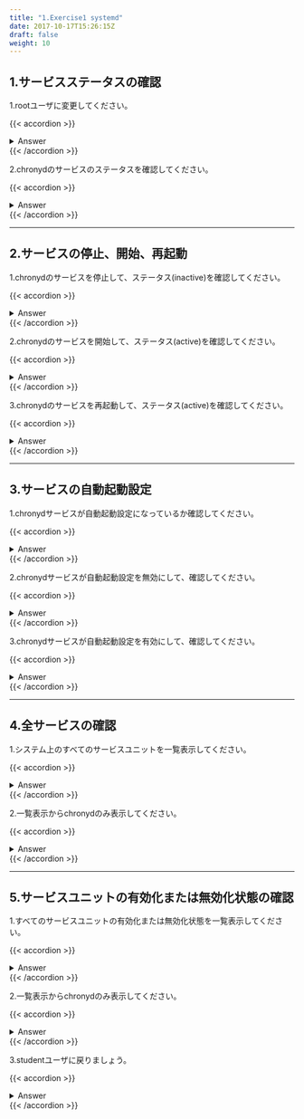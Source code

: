 ```yaml
---
title: "1.Exercise1 systemd"
date: 2017-10-17T15:26:15Z
draft: false
weight: 10
---
```


## 1.サービスステータスの確認

1.rootユーザに変更してください。

{{< accordion >}}
<details style="margin-top: 10px;">
<summary>Answer</summary>
<div>
<pre>
$ su -
パスワード:tokyoec
#
</pre>
</div>
</details>
{{< /accordion >}}

2.chronydのサービスのステータスを確認してください。

{{< accordion >}}
<details style="margin-top: 10px;">
<summary>Answer</summary>
<div>
<pre>
# systemctl status chronyd
  ● chronyd.service - NTP client/server
  Loaded: loaded (/usr/lib/systemd/system/chronyd.service; enabled; vendor pre>
  Active: active (running) since Mon 2020-02-03 20:17:49 EST; 5h 36min ago
    Docs: man:chronyd(8)
          man:chrony.conf(5)
Main PID: 1001 (chronyd)
   Tasks: 1 (limit: 23983)
  Memory: 1.6M
  CGroup: /system.slice/chronyd.service
          mq1001 /usr/sbin/chronyd

2月 04 00:36:05 tokyoec.com chronyd[1001]: Source 133.18.174.255 online
2月 04 00:36:29 tokyoec.com chronyd[1001]: Source 133.243.238.243 offline
2月 04 00:36:29 tokyoec.com chronyd[1001]: Source 129.250.35.251 offline
2月 04 00:36:29 tokyoec.com chronyd[1001]: Source 162.159.200.123 offline
2月 04 00:36:29 tokyoec.com chronyd[1001]: Source 133.18.174.255 offline
2月 04 00:46:05 tokyoec.com chronyd[1001]: Source 133.243.238.243 online
2月 04 00:46:05 tokyoec.com chronyd[1001]: Source 129.250.35.251 online
2月 04 00:46:05 tokyoec.com chronyd[1001]: Source 162.159.200.123 online
2月 04 00:46:05 tokyoec.com chronyd[1001]: Source 133.18.174.255 online
2月 04 01:37:49 tokyo-ec.com chronyd[1001]: Selected source 133.243.238.243
<font color="Red">//[SPACE]キーでスクロール、[q]キーを入力して終了</font>
</pre>
</div>
</details>
{{< /accordion >}}

***

## 2.サービスの停止、開始、再起動

1.chronydのサービスを停止して、ステータス(inactive)を確認してください。

{{< accordion >}}
<details style="margin-top: 10px;">
<summary>Answer</summary>
<div>
<pre>
# systemctl stop chronyd
# systemctl status chronyd
● chronyd.service - NTP client/server
   Loaded: loaded (/usr/lib/systemd/system/chronyd.service; enabled; vendor pre>
   Active: inactive (dead) since Tue 2020-02-04 01:56:50 EST; 7s ago
     Docs: man:chronyd(8)
           man:chrony.conf(5)
 Main PID: 1001 (code=exited, status=0/SUCCESS)

 2月 04 00:36:29 tokyoec.com chronyd[1001]: Source 129.250.35.251 offline
 2月 04 00:36:29 tokyoec.com chronyd[1001]: Source 162.159.200.123 offline
 2月 04 00:36:29 tokyoec.com chronyd[1001]: Source 133.18.174.255 offline
 2月 04 00:46:05 tokyoec.com chronyd[1001]: Source 133.243.238.243 online
 2月 04 00:46:05 tokyoec.com chronyd[1001]: Source 129.250.35.251 online
 2月 04 00:46:05 tokyoec.com chronyd[1001]: Source 162.159.200.123 online
 2月 04 00:46:05 tokyoec.com chronyd[1001]: Source 133.18.174.255 online
 2月 04 01:37:49 tokyo-ec.com chronyd[1001]: Selected source 133.243.238.243
 2月 04 01:56:50 tokyo-ec.com systemd[1]: Stopping NTP client/server...
 2月 04 01:56:50 tokyo-ec.com systemd[1]: Stopped NTP client/server.
<font color="Red">//[SPACE]キーでスクロール、[q]キーを入力して終了</font>
</pre>
</div>
</details>
{{< /accordion >}}

2.chronydのサービスを開始して、ステータス(active)を確認してください。

{{< accordion >}}
<details style="margin-top: 10px;">
<summary>Answer</summary>
<div>
<pre>
# systemctl start chronyd
# systemctl status chronyd
● chronyd.service - NTP client/server
   Loaded: loaded (/usr/lib/systemd/system/chronyd.service; enabled; vendor pre>
   Active: active (running) since Tue 2020-02-04 02:00:09 EST; 3s ago
     Docs: man:chronyd(8)
           man:chrony.conf(5)
  Process: 6233 ExecStartPost=/usr/libexec/chrony-helper update-daemon (code=ex>
  Process: 6229 ExecStart=/usr/sbin/chronyd $OPTIONS (code=exited, status=0/SUC>
 Main PID: 6231 (chronyd)
    Tasks: 1 (limit: 23983)
   Memory: 844.0K
   CGroup: /system.slice/chronyd.service
           mq6231 /usr/sbin/chronyd

 2月 04 02:00:09 tokyo-ec.com systemd[1]: Starting NTP client/server...
 2月 04 02:00:09 tokyo-ec.com chronyd[6231]: chronyd version 3.5 starting (+CMD>
 2月 04 02:00:09 tokyo-ec.com chronyd[6231]: Frequency -9.200 +/- 0.715 ppm rea>
 2月 04 02:00:09 tokyo-ec.com chronyd[6231]: Using right/UTC timezone to obtain>
 2月 04 02:00:09 tokyo-ec.com systemd[1]: Started NTP client/server.
<font color="Red">//[SPACE]キーでスクロール、[q]キーを入力して終了</font>
</pre>
</div>
</details>
{{< /accordion >}}

3.chronydのサービスを再起動して、ステータス(active)を確認してください。

{{< accordion >}}
<details style="margin-top: 10px;">
<summary>Answer</summary>
<div>
<pre>
# systemctl restart chronyd
# systemctl status chronyd
● chronyd.service - NTP client/server
   Loaded: loaded (/usr/lib/systemd/system/chronyd.service; enabled; vendor pre>
   Active: active (running) since Tue 2020-02-04 02:02:01 EST; 2s ago
     Docs: man:chronyd(8)
           man:chrony.conf(5)
  Process: 6277 ExecStartPost=/usr/libexec/chrony-helper update-daemon (code=ex>
  Process: 6273 ExecStart=/usr/sbin/chronyd $OPTIONS (code=exited, status=0/SUC>
 Main PID: 6275 (chronyd)
    Tasks: 1 (limit: 23983)
   Memory: 832.0K
   CGroup: /system.slice/chronyd.service
           mq6275 /usr/sbin/chronyd

 2月 04 02:02:01 tokyo-ec.com systemd[1]: Stopped NTP client/server.
 2月 04 02:02:01 tokyo-ec.com systemd[1]: Starting NTP client/server...
 2月 04 02:02:01 tokyo-ec.com chronyd[6275]: chronyd version 3.5 starting (+CMD>
 2月 04 02:02:01 tokyo-ec.com chronyd[6275]: Frequency -9.200 +/- 0.803 ppm rea>
 2月 04 02:02:01 tokyo-ec.com chronyd[6275]: Using right/UTC timezone to obtain>
 2月 04 02:02:01 tokyo-ec.com systemd[1]: Started NTP client/server.
<font color="Red">//[SPACE]キーでスクロール、[q]キーを入力して終了</font>
</pre>
</div>
</details>
{{< /accordion >}}

***

## 3.サービスの自動起動設定

1.chronydサービスが自動起動設定になっているか確認してください。

{{< accordion >}}
<details style="margin-top: 10px;">
<summary>Answer</summary>
<div>
<pre>
# systemctl is-enabled chronyd
enabled
</pre>
</div>
</details>
{{< /accordion >}}

2.chronydサービスが自動起動設定を無効にして、確認してください。

{{< accordion >}}
<details style="margin-top: 10px;">
<summary>Answer</summary>
<div>
<pre>
# systemctl disable chronyd
Removed /etc/systemd/system/multi-user.target.wants/chronyd.service.
</pre>

<pre>
# systemctl is-enabled chronyd
disabled
</pre>
</div>
</details>
{{< /accordion >}}

3.chronydサービスが自動起動設定を有効にして、確認してください。

{{< accordion >}}
<details style="margin-top: 10px;">
<summary>Answer</summary>
<div>
<pre>
# systemctl enable chronyd
Created symlink /etc/systemd/system/multi-user.target.wants/chronyd.service → /usr/lib/systemd/system/chronyd.service.
</pre>

<pre>
# systemctl is-enabled chronyd
enabled
</pre>
</div>
</details>
{{< /accordion >}}

***

## 4.全サービスの確認

1.システム上のすべてのサービスユニットを一覧表示してください。

{{< accordion >}}
<details style="margin-top: 10px;">
<summary>Answer</summary>
<div>
<pre>
# systemctl list-units --type=service
UNIT                            LOAD   ACTIVE SUB     DESCRIPTION
accounts-daemon.service         loaded active running Accounts Service
alsa-state.service              loaded active running Manage Sound Card State (>
atd.service                     loaded active running Job spooling tools
auditd.service                  loaded active running Security Auditing Service
avahi-daemon.service            loaded active running Avahi mDNS/DNS-SD Stack
chronyd.service                 loaded active running NTP client/server
colord.service                  loaded active running Manage, Install and Gener>
crond.service                   loaded active running Command Scheduler
cups.service                    loaded active running CUPS Scheduler
dbus.service                    loaded active running D-Bus System Message Bus
dracut-shutdown.service         loaded active exited  Restore /run/initramfs on>
firewalld.service               loaded active running firewalld - dynamic firew>
gdm.service                     loaded active running GNOME Display Manager
gssproxy.service                loaded active running GSSAPI Proxy Daemon
import-state.service            loaded active exited  Import network configurat>
iscsi-shutdown.service          loaded active exited  Logout off all iSCSI sess>
kdump.service                   loaded active exited  Crash recovery kernel arm>
kmod-static-nodes.service       loaded active exited  Create list of required s>
ksm.service                     loaded active exited  Kernel Samepage Merging
ksmtuned.service                loaded active running Kernel Samepage Merging (>
libstoragemgmt.service          loaded active running libstoragemgmt plug-in se>
libvirtd.service                loaded active running Virtualization daemon
lvm2-monitor.service            loaded active exited  Monitoring of LVM2 mirror>
lvm2-pvscan@8:2.service         loaded active exited  LVM event activation on d>
mcelog.service                  loaded active running Machine Check Exception L>
ModemManager.service            loaded active running Modem Manager
NetworkManager-wait-online.service loaded active exited  Network Manager Wait O>
NetworkManager.service          loaded active running Network Manager
nis-domainname.service          loaded active exited  Read and set NIS domainna>
polkit.service                  loaded active running Authorization Manager
rngd.service                    loaded active running Hardware RNG Entropy Gath>
rpc-statd-notify.service        loaded active exited  Notify NFS peers of a res>
rpcbind.service                 loaded active running RPC Bind
rsyslog.service                 loaded active running System Logging Service
rtkit-daemon.service            loaded active running RealtimeKit Scheduling Po>
smartd.service                  loaded active running Self Monitoring and Repor>
sshd.service                    loaded active running OpenSSH server daemon
sssd.service                    loaded active running System Security Services >
systemd-fsck@dev-disk-by\x2duuid-21594ec9\x2d7285\x2d4136\x2d9255\x2d2b7cee472e>
systemd-journal-flush.service   loaded active exited  Flush Journal to Persiste>
systemd-journald.service        loaded active running Journal Service
systemd-logind.service          loaded active running Login Service
systemd-machined.service        loaded active running Virtual Machine and Conta>
systemd-random-seed.service     loaded active exited  Load/Save Random Seed
systemd-remount-fs.service      loaded active exited  Remount Root and Kernel F>
systemd-resolved.service        loaded active running Network Name Resolution
systemd-sysctl.service          loaded active exited  Apply Kernel Variables
UNIT                            LOAD   ACTIVE SUB     DESCRIPTION
accounts-daemon.service         loaded active running Accounts Service
alsa-state.service              loaded active running Manage Sound Card State (>
atd.service                     loaded active running Job spooling tools
auditd.service                  loaded active running Security Auditing Service
avahi-daemon.service            loaded active running Avahi mDNS/DNS-SD Stack
chronyd.service                 loaded active running NTP client/server
colord.service                  loaded active running Manage, Install and Gener>
crond.service                   loaded active running Command Scheduler
cups.service                    loaded active running CUPS Scheduler
dbus.service                    loaded active running D-Bus System Message Bus
dracut-shutdown.service         loaded active exited  Restore /run/initramfs on>
firewalld.service               loaded active running firewalld - dynamic firew>
gdm.service                     loaded active running GNOME Display Manager
gssproxy.service                loaded active running GSSAPI Proxy Daemon
import-state.service            loaded active exited  Import network configurat>
iscsi-shutdown.service          loaded active exited  Logout off all iSCSI sess>
kdump.service                   loaded active exited  Crash recovery kernel arm>
kmod-static-nodes.service       loaded active exited  Create list of required s>
ksm.service                     loaded active exited  Kernel Samepage Merging
ksmtuned.service                loaded active running Kernel Samepage Merging (>
libstoragemgmt.service          loaded active running libstoragemgmt plug-in se>
libvirtd.service                loaded active running Virtualization daemon
lvm2-monitor.service            loaded active exited  Monitoring of LVM2 mirror>
lvm2-pvscan@8:2.service         loaded active exited  LVM event activation on d>
mcelog.service                  loaded active running Machine Check Exception L>
ModemManager.service            loaded active running Modem Manager
NetworkManager-wait-online.service loaded active exited  Network Manager Wait O>
NetworkManager.service          loaded active running Network Manager
nis-domainname.service          loaded active exited  Read and set NIS domainna>
polkit.service                  loaded active running Authorization Manager
rngd.service                    loaded active running Hardware RNG Entropy Gath>
rpc-statd-notify.service        loaded active exited  Notify NFS peers of a res>
rpcbind.service                 loaded active running RPC Bind
rsyslog.service                 loaded active running System Logging Service
rtkit-daemon.service            loaded active running RealtimeKit Scheduling Po>
smartd.service                  loaded active running Self Monitoring and Repor>
sshd.service                    loaded active running OpenSSH server daemon
sssd.service                    loaded active running System Security Services >
systemd-fsck@dev-disk-by\x2duuid-21594ec9\x2d7285\x2d4136\x2d9255\x2d2b7cee472e>
systemd-journal-flush.service   loaded active exited  Flush Journal to Persiste>
systemd-journald.service        loaded active running Journal Service
systemd-logind.service          loaded active running Login Service
systemd-machined.service        loaded active running Virtual Machine and Conta>
systemd-random-seed.service     loaded active exited  Load/Save Random Seed
systemd-remount-fs.service      loaded active exited  Remount Root and Kernel F>
systemd-resolved.service        loaded active running Network Name Resolution
systemd-sysctl.service          loaded active exited  Apply Kernel Variables
systemd-tmpfiles-setup-dev.service loaded active exited  Create Static Device N>
systemd-tmpfiles-setup.service  loaded active exited  Create Volatile Files and>
systemd-udev-settle.service     loaded active exited  udev Wait for Complete De>
systemd-udev-trigger.service    loaded active exited  udev Coldplug all Devices
systemd-udevd.service           loaded active running udev Kernel Device Manager
systemd-update-utmp.service     loaded active exited  Update UTMP about System >
systemd-user-sessions.service   loaded active exited  Permit User Sessions
tuned.service                   loaded active running Dynamic System Tuning Dae>
udisks2.service                 loaded active running Disk Manager
upower.service                  loaded active running Daemon for power manageme>
user-runtime-dir@1000.service   loaded active exited  /run/user/1000 mount wrap>
user-runtime-dir@42.service     loaded active exited  /run/user/42 mount wrapper
user@1000.service               loaded active running User Manager for UID 1000
user@42.service                 loaded active running User Manager for UID 42
vdo.service                     loaded active exited  VDO volume services
wpa_supplicant.service          loaded active running WPA supplicant

LOAD   = Reflects whether the unit definition was properly loaded.
ACTIVE = The high-level unit activation state, i.e. generalization of SUB.
SUB    = The low-level unit activation state, values depend on unit type.

63 loaded units listed. Pass --all to see loaded but inactive units, too.
To show all installed unit files use 'systemctl list-unit-files'.
<font color="Red">//[SPACE]キーでスクロール、[q]キーを入力して終了</font>
</pre>
</div>
</details>
{{< /accordion >}}

2.一覧表示からchronydのみ表示してください。

{{< accordion >}}
<details style="margin-top: 10px;">
<summary>Answer</summary>
<div>
<pre>
# systemctl list-units --type=service | grep chronyd
chronyd.service                                                                           loaded active running NTP client/server
</pre>
</div>
</details>
{{< /accordion >}}

***

## 5.サービスユニットの有効化または無効化状態の確認

1.すべてのサービスユニットの有効化または無効化状態を一覧表示してください。

{{< accordion >}}
<details style="margin-top: 10px;">
<summary>Answer</summary>
<div>
<pre>
# systemctl list-unit-files --type=service
UNIT FILE                                  STATE
accounts-daemon.service                    enabled
alsa-restore.service                       static
alsa-state.service                         static
anaconda-direct.service                    static
anaconda-nm-config.service                 static
anaconda-noshell.service                   static
anaconda-pre.service                       static
anaconda-shell@.service                    static
anaconda-sshd.service                      static
anaconda-tmux@.service                     static
anaconda.service                           static
arp-ethers.service                         disabled
atd.service                                enabled
auditd.service                             enabled
auth-rpcgss-module.service                 static
autovt@.service                            enabled
avahi-daemon.service                       enabled
blivet.service                             static
blk-availability.service                   disabled
bluetooth.service                          enabled
bolt.service                               static
brltty.service                             disabled
btattach-bcm@.service                      static
canberra-system-bootup.service             disabled
canberra-system-shutdown-reboot.service    disabled
canberra-system-shutdown.service           disabled
chrony-dnssrv@.service                     static
chrony-wait.service                        disabled
chronyd.service                            enabled
clean-mount-point@.service                 static
cockpit-motd.service                       static
cockpit.service                            static
colord.service                             static
configure-printer@.service                 static
console-getty.service                      disabled
container-getty@.service                   static
cpupower.service                           disabled
crond.service                              enabled
cups-browsed.service                       disabled
cups.service                               enabled
dbus-org.bluez.service                     enabled
dbus-org.fedoraproject.FirewallD1.service  enabled
dbus-org.freedesktop.Avahi.service         enabled
dbus-org.freedesktop.hostname1.service     static
dbus-org.freedesktop.import1.service       static
dbus-org.freedesktop.locale1.service       static
dbus-org.freedesktop.login1.service        static
dbus-org.freedesktop.machine1.service      static
dbus-org.freedesktop.ModemManager1.service enabled
dbus-org.freedesktop.nm-dispatcher.service enabled
dbus-org.freedesktop.portable1.service     static
dbus-org.freedesktop.resolve1.service      enabled
dbus-org.freedesktop.timedate1.service     enabled
dbus.service                               static
debug-shell.service                        disabled
display-manager.service                    enabled
dm-event.service                           static
dnf-makecache.service                      static
dnsmasq.service                            disabled
dracut-cmdline.service                     static
dracut-initqueue.service                   static
dracut-mount.service                       static
dracut-pre-mount.service                   static
dracut-pre-pivot.service                   static
dracut-pre-trigger.service                 static
dracut-pre-udev.service                    static
dracut-shutdown.service                    static
ebtables.service                           disabled
emergency.service                          static
firewalld.service                          enabled
flatpak-system-helper.service              static
fprintd.service                            static
fstrim.service                             static
fwupd-offline-update.service               static
fwupd.service                              static
gdm.service                                enabled
geoclue.service                            static
getty@.service                             enabled
grub-boot-indeterminate.service            static
gssproxy.service                           disabled
halt-local.service                         static
hypervfcopyd.service                       static
hypervkvpd.service                         static
hypervvssd.service                         static
iio-sensor-proxy.service                   static
import-state.service                       enabled
initial-setup-reconfiguration.service      disabled
initial-setup.service                      disabled
initrd-cleanup.service                     static
initrd-parse-etc.service                   static
initrd-switch-root.service                 static
initrd-udevadm-cleanup-db.service          static
instperf.service                           static
io.podman.service                          disabled
iprdump.service                            disabled
iprinit.service                            disabled
iprupdate.service                          disabled
irqbalance.service                         enabled
iscsi-shutdown.service                     static
iscsi.service                              enabled
iscsid.service                             disabled
iscsiuio.service                           disabled
kdump.service                              enabled
kmod-static-nodes.service                  static
kpatch.service                             disabled
ksm.service                                enabled
ksmtuned.service                           enabled
ldconfig.service                           static
libstoragemgmt.service                     enabled
libvirtd.service                           enabled
loadmodules.service                        enabled
lvm2-lvmpolld.service                      static
lvm2-monitor.service                       enabled
lvm2-pvscan@.service                       static
man-db-cache-update.service                static
mcelog.service                             enabled
mdadm-grow-continue@.service               static
mdadm-last-resort@.service                 static
mdcheck_continue.service                   static
mdcheck_start.service                      static
mdmon@.service                             static
mdmonitor-oneshot.service                  static
mdmonitor.service                          enabled
messagebus.service                         static
microcode.service                          enabled
mlocate-updatedb.service                   static
ModemManager.service                       enabled
multipathd.service                         enabled
ndctl-monitor.service                      disabled
netcf-transaction.service                  disabled
NetworkManager-dispatcher.service          enabled
NetworkManager-wait-online.service         enabled
NetworkManager.service                     enabled
nfs-blkmap.service                         disabled
nfs-convert.service                        enabled
nfs-idmapd.service                         static
nfs-mountd.service                         static
nfs-server.service                         disabled
nfs-utils.service                          static
nftables.service                           disabled
nis-domainname.service                     enabled
numad.service                              disabled
oddjobd.service                            disabled
ostree-finalize-staged.service             static
ostree-prepare-root.service                static
ostree-remount.service                     disabled
packagekit-offline-update.service          static
packagekit.service                         static
plymouth-halt.service                      static
plymouth-kexec.service                     static
plymouth-poweroff.service                  static
plymouth-quit-wait.service                 static
plymouth-quit.service                      static
plymouth-read-write.service                static
plymouth-reboot.service                    static
plymouth-start.service                     static
plymouth-switch-root.service               static
polkit.service                             static
psacct.service                             disabled
qemu-guest-agent.service                   disabled
qemu-pr-helper.service                     static
quotaon.service                            static
radvd.service                              disabled
ras-mc-ctl.service                         disabled
rasdaemon.service                          disabled
rc-local.service                           static
rdisc.service                              disabled
rdma-load-modules@.service                 static
rdma-ndd.service                           static
rdma.service                               disabled
realmd.service                             static
rescue.service                             static
rngd.service                               enabled
rpc-gssd.service                           static
rpc-statd-notify.service                   static
rpc-statd.service                          static
rpcbind.service                            enabled
rsyslog.service                            enabled
rtkit-daemon.service                       enabled
saslauthd.service                          disabled
selinux-autorelabel-mark.service           enabled
selinux-autorelabel.service                static
serial-getty@.service                      disabled
smartd.service                             enabled
speech-dispatcherd.service                 disabled
spice-vdagentd.service                     indirect
sshd-keygen@.service                       disabled
sshd.service                               enabled
sshd@.service                              static
sssd-autofs.service                        indirect
sssd-kcm.service                           indirect
sssd-nss.service                           indirect
sssd-pac.service                           indirect
sssd-pam.service                           indirect
sssd-ssh.service                           indirect
sssd-sudo.service                          indirect
sssd.service                               enabled
switcheroo-control.service                 disabled
syslog.service                             enabled
system-update-cleanup.service              static
systemd-ask-password-console.service       static
systemd-ask-password-plymouth.service      static
systemd-ask-password-wall.service          static
systemd-backlight@.service                 static
systemd-binfmt.service                     static
systemd-coredump@.service                  static
systemd-exit.service                       static
systemd-firstboot.service                  static
systemd-fsck-root.service                  static
systemd-fsck@.service                      static
systemd-halt.service                       static
systemd-hibernate-resume@.service          static
systemd-hibernate.service                  static
systemd-hostnamed.service                  static
systemd-hwdb-update.service                static
systemd-hybrid-sleep.service               static
systemd-importd.service                    static
systemd-initctl.service                    static
systemd-journal-catalog-update.service     static
systemd-journal-flush.service              static
systemd-journald.service                   static
systemd-kexec.service                      static
systemd-localed.service                    static
systemd-logind.service                     static
systemd-machine-id-commit.service          static
systemd-machined.service                   static
systemd-modules-load.service               static
systemd-nspawn@.service                    disabled
systemd-portabled.service                  static
systemd-poweroff.service                   static
systemd-quotacheck.service                 static
systemd-random-seed.service                static
systemd-reboot.service                     static
systemd-remount-fs.service                 static
systemd-resolved.service                   enabled
systemd-rfkill.service                     static
systemd-suspend-then-hibernate.service     static
systemd-suspend.service                    static
systemd-sysctl.service                     static
systemd-sysusers.service                   static
systemd-timedated.service                  masked
systemd-tmpfiles-clean.service             static
systemd-tmpfiles-setup-dev.service         static
systemd-tmpfiles-setup.service             static
systemd-udev-settle.service                static
systemd-udev-trigger.service               static
systemd-udevd.service                      static
systemd-update-done.service                static
systemd-update-utmp-runlevel.service       static
systemd-update-utmp.service                static
systemd-user-sessions.service              static
systemd-vconsole-setup.service             static
systemd-volatile-root.service              static
tcsd.service                               disabled
teamd@.service                             static
timedatex.service                          enabled
tuned.service                              enabled
udisks2.service                            enabled
unbound-anchor.service                     static
upower.service                             disabled
usb_modeswitch@.service                    static
usbmuxd.service                            static
user-runtime-dir@.service                  static
user@.service                              static
vdo.service                                enabled
vgauthd.service                            enabled
virtlockd.service                          indirect
virtlogd.service                           indirect
vmtoolsd-init.service                      disabled
vmtoolsd.service                           enabled
wacom-inputattach@.service                 static
wpa_supplicant.service                     disabled
zram.service                               static

273 unit files listed.                                                                         loaded active running NTP client/server
<font color="Red">//[SPACE]キーでスクロール、[q]キーを入力して終了</font>
</pre>
</div>
</details>
{{< /accordion >}}

2.一覧表示からchronydのみ表示してください。

{{< accordion >}}
<details style="margin-top: 10px;">
<summary>Answer</summary>
<div>
<pre>
# systemctl list-unit-files --type=service | grep chronyd
chronyd.service                            enabled
</pre>
</div>
</details>
{{< /accordion >}}

3.studentユーザに戻りましょう。

{{< accordion >}}
<details style="margin-top: 10px;">
<summary>Answer</summary>
<div>
<pre>
# exit
ログアウト
$
</div>
</details>
{{< /accordion >}}
